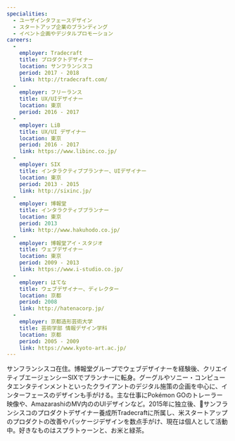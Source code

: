 ```yaml
---
specialities:
  - ユーザインタフェースデザイン
  - スタートアップ企業のブランディング
  - イベント企画やデジタルプロモーション
careers:
  -
    employer: Tradecraft
    title: プロダクトデザイナー
    location: サンフランシスコ
    period: 2017 - 2018
    link: http://tradecraft.com/
  -
    employer: フリーランス
    title: UX/UIデザイナー
    location: 東京
    period: 2016 - 2017
  -
    employer: LiB
    title: UX/UI デザイナー
    location: 東京
    period: 2016 - 2017
    link: https://www.libinc.co.jp/
  -
    employer: SIX
    title: インタラクティブプランナー、UIデザイナー
    location: 東京
    period: 2013 - 2015
    link: http://sixinc.jp/
  -
    employer: 博報堂
    title: インタラクティブプランナー
    location: 東京
    period: 2013
    link: http://www.hakuhodo.co.jp/
  -
    employer: 博報堂アイ・スタジオ
    title: ウェブデザイナー
    location: 東京
    period: 2009 - 2013
    link: https://www.i-studio.co.jp/
  -
    employer: はてな
    title: ウェブデザイナー、ディレクター
    location: 京都
    period: 2008
    link: http://hatenacorp.jp/
  -
    employer: 京都造形芸術大学
    title: 芸術学部 情報デザイン学科
    location: 京都
    period: 2005 - 2009
    link: https://www.kyoto-art.ac.jp/
---
```


サンフランシスコ在住。博報堂グループでウェブデザイナーを経験後、クリエイティブエージェンシーSIXでプランナーに転身。グーグルやソニー・コンピュータエンタテインメントといったクライアントのデジタル施策の企画を中心に、インターフェースのデザインも手がける。主な仕事にPokémon GOのトレーラー映像や、AmazarashiのMV内ののUIデザインなど。2015年に独立後、サンフランシスコのプロダクトデザイナー養成所Tradecraftに所属し、米スタートアップのプロダクトの改善やパッケージデザインを数点手がけ、現在は個人として活動中。好きなものはスプラトゥーンと、お米と緑茶。
